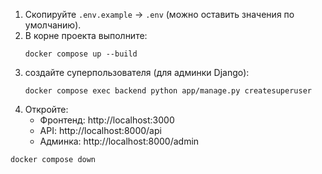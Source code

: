 1. Скопируйте `.env.example` → `.env` (можно оставить значения по умолчанию).
2. В корне проекта выполните:
   ```
   docker compose up --build
   ```
3. создайте суперпользователя (для админки Django):
   ```
   docker compose exec backend python app/manage.py createsuperuser
   ```
4. Откройте:
   - Фронтенд: http://localhost:3000
   - API:      http://localhost:8000/api
   - Админка:  http://localhost:8000/admin

```
docker compose down
```

